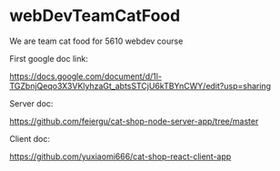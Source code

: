 # webDevTeamCatFood
We are team cat food for 5610 webdev course

First google doc link: 

https://docs.google.com/document/d/1l-TGZbnjQeqo3X3VKlyhzaGt_abtsSTCjU6kTBYnCWY/edit?usp=sharing

Server doc: 

https://github.com/feiergu/cat-shop-node-server-app/tree/master

Client doc: 

https://github.com/yuxiaomi666/cat-shop-react-client-app
 
